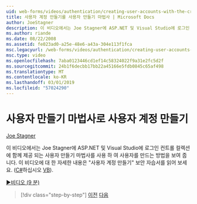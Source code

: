 ```yaml
---
uid: web-forms/videos/authentication/creating-user-accounts-with-the-create-user-wizard
title: 사용자 계정 만들기를 사용자 만들기 마법사 | Microsoft Docs
author: JoeStagner
description: 이 비디오에서는 Joe Stagner에 ASP.NET 및 Visual Studio에 로그인 컨트롤 컬렉션에 함께 제공 되는 사용자 만들기 마법사를 사용 하 여 사용자를 만드는 방법을 보여 줍니다. 6....
ms.author: riande
ms.date: 08/22/2008
ms.assetid: fe023ad0-a25e-48e6-a43a-304e113f1fca
msc.legacyurl: /web-forms/videos/authentication/creating-user-accounts-with-the-create-user-wizard
msc.type: video
ms.openlocfilehash: 7aba0123446cd1ef14c58324022f9a31e2fc5d2f
ms.sourcegitcommit: 24b1f6decbb17bb22a45166e5fdb0845c65af498
ms.translationtype: MT
ms.contentlocale: ko-KR
ms.lasthandoff: 03/01/2019
ms.locfileid: "57024290"
---
```

<a name="creating-user-accounts-with-the-create-user-wizard"></a>사용자 만들기 마법사로 사용자 계정 만들기
====================
[Joe Stagner](https://github.com/JoeStagner)

이 비디오에서는 Joe Stagner에 ASP.NET 및 Visual Studio에 로그인 컨트롤 컬렉션에 함께 제공 되는 사용자 만들기 마법사를 사용 하 여 사용자를 만드는 방법을 보여 줍니다. 이 비디오에 대 한 자세한 내용은 "사용자 계정 만들기" 보안 자습서를 읽어 보세요. ([C#](../../overview/older-versions-security/membership/creating-user-accounts-cs.md)하십시오 [VB](../../overview/older-versions-security/membership/creating-user-accounts-vb.md)).

[&#9654;비디오 (9 분)](https://channel9.msdn.com/Blogs/ASP-NET-Site-Videos/creating-user-accounts-with-the-create-user-wizard)

> [!div class="step-by-step"]
> [이전](changing-membership-settings-in-the-default-membership-schema.md)
> [다음](creating-user-accounts-programmatically.md)
